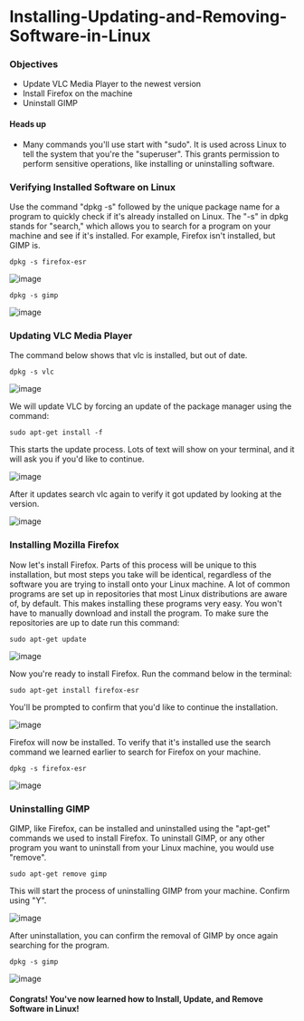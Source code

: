 # Installing-Updating-and-Removing-Software-in-Linux

<h3>Objectives</h3>

- Update VLC Media Player to the newest version
- Install Firefox on the machine
- Uninstall GIMP

<h4>Heads up</h4>

- Many commands you'll use start with "sudo". It is used across Linux to tell the system that you're the "superuser". This grants permission to perform sensitive operations, like installing or uninstalling software.

<h3>Verifying Installed Software on Linux</h3>

Use the command "dpkg -s" followed by the unique package name for a program to quickly check if it's already installed on Linux. The "-s" in dpkg stands for "search," which allows you to search for a program on your machine and see if it's installed. For example, Firefox isn't installed, but GIMP is.

    dpkg -s firefox-esr
![image](https://github.com/n8som/Installing-Updating-and-Removing-Software-in-Linux/assets/110139109/2d43e927-ad55-423c-8359-dae9babdee31)

    dpkg -s gimp
![image](https://github.com/n8som/Installing-Updating-and-Removing-Software-in-Linux/assets/110139109/3aa98e2d-7912-4d3a-a976-4ec14a36f039)

<h3>Updating VLC Media Player</h3>

The command below shows that vlc is installed, but out of date.

    dpkg -s vlc

![image](https://github.com/n8som/Installing-Updating-and-Removing-Software-in-Linux/assets/110139109/10724673-a1d1-42cf-99ee-09e973113eb7)

We will update VLC by forcing an update of the package manager using the command:

    sudo apt-get install -f

This starts the update process. Lots of text will show on your terminal, and it will ask you if you'd like to continue.

![image](https://github.com/n8som/Installing-Updating-and-Removing-Software-in-Linux/assets/110139109/60e86ffb-6625-43a2-b797-e359f3ab3bc2)

After it updates search vlc again to verify it got updated by looking at the version.

![image](https://github.com/n8som/Installing-Updating-and-Removing-Software-in-Linux/assets/110139109/1ccc710c-528a-4c87-a66a-83b119cb38b3)

<h3>Installing Mozilla Firefox</h3>

Now let's install Firefox. Parts of this process will be unique to this installation, but most steps you take will be identical, regardless of the software you are trying to install onto your Linux machine. A lot of common programs are set up in repositories that most Linux distributions are aware of, by default. This makes installing these programs very easy. You won't have to manually download and install the program. To make sure the repositories are up to date run this command:

    sudo apt-get update
    
![image](https://github.com/n8som/Installing-Updating-and-Removing-Software-in-Linux/assets/110139109/c4e8b1d4-89a6-4e70-ad70-6a94bf1c036e)

Now you're ready to install Firefox. Run the command below in the terminal:

    sudo apt-get install firefox-esr

You'll be prompted to confirm that you'd like to continue the installation.

![image](https://github.com/n8som/Installing-Updating-and-Removing-Software-in-Linux/assets/110139109/5df03198-b2b2-4d8d-8dc3-9c206a0c3131)

Firefox will now be installed. To verify that it's installed use the search command we learned earlier to search for Firefox on your machine.

    dpkg -s firefox-esr

![image](https://github.com/n8som/Installing-Updating-and-Removing-Software-in-Linux/assets/110139109/381d0821-c532-4b76-862d-0910da547f3f)

<h3>Uninstalling GIMP</h3>  

GIMP, like Firefox, can be installed and uninstalled using the "apt-get" commands we used to install Firefox. To uninstall GIMP, or any other program you want to uninstall from your Linux machine, you would use "remove".

    sudo apt-get remove gimp

This will start the process of uninstalling GIMP from your machine. Confirm using "Y". 

![image](https://github.com/n8som/Installing-Updating-and-Removing-Software-in-Linux/assets/110139109/9b3a0543-95aa-4af1-b755-68658c66d200)

After uninstallation, you can confirm the removal of GIMP by once again searching for the program.

    dpkg -s gimp

![image](https://github.com/n8som/Installing-Updating-and-Removing-Software-in-Linux/assets/110139109/b3debcc9-d1c3-445b-8b66-2ec84b8bfa45)

<h4>Congrats! You've now learned how to Install, Update, and Remove Software in Linux!</h4>
